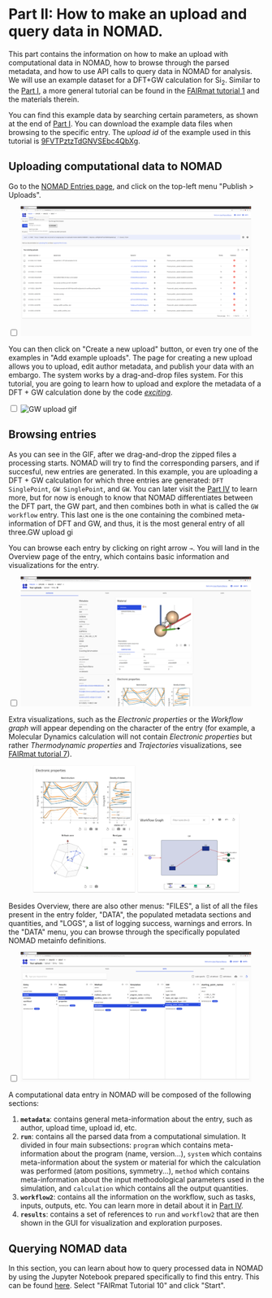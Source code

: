 # Part II: How to make an upload and query data in NOMAD.

This part contains the information on how to make an upload with computational data in NOMAD, how to browse through the parsed metadata, and how to use API calls to query data in NOMAD for analysis. We will use an example dataset for a DFT+GW calculation for Si<sub>2</sub>. Similar to the [Part I](part1.md), a more general tutorial can be found in the [FAIRmat tutorial 1](https://www.fairmat-nfdi.eu/events/fairmat-tutorial-1/tutorial-1-home) and the materials therein.

You can find this example data by searching certain parameters, as shown at the end of [Part I](part1.md). You can download the example data files when browsing to the specific entry. The _upload id_ of the example used in this tutorial is [9FVTPztzTdGNVSEbc4QbXg](https://nomad-lab.eu/prod/v1/staging/gui/search/entries/entry/id/ZmJ0UaVCIedx0EdqCMpPnSuXjorZ/files/).

## Uploading computational data to NOMAD

Go to the [NOMAD Entries page](https://nomad-lab.eu/prod/v1/staging/gui/search/entries), and click on the top-left menu "Publish > Uploads". 

<div class="click-zoom">
    <label>
        <input type="checkbox">
        <img src="../assets/part2_upload/upload1.png" alt="Uploads page 1" width="90%" title="Uploads page.">
    </label>
</div>

You can then click on "Create a new upload" button, or even try one of the examples in "Add example uploads". The page for creating a new upload allows you to upload, edit author metadata, and publish your data with an embargo. The system works by a drag-and-drop files system. For this tutorial, you are going to learn how to upload and explore the metadata of a DFT + GW calculation done by the code [_exciting_](https://exciting-code.org/). 

<div class="click-zoom">
    <label>
        <input type="checkbox">
        <img src="../assets/part2_upload/gwupload.gif" alt="GW upload gif" width="90%" title="Creating a new upload with DFT+GW data.">
    </label>
</div>


## Browsing entries

As you can see in the GIF, after we drag-and-drop the zipped files a processing starts. NOMAD will try to find the corresponding parsers, and if succesful, new entries are generated. In this example, you are uploading a DFT + GW calculation for which three entries are generated: `DFT SinglePoint`, `GW SinglePoint`, and `GW`. You can later visit the [Part IV](part4.md) to learn more, but for now is enough to know that NOMAD differentiates between the DFT part, the GW part, and then combines both in what is called the `GW workflow` entry. This last one is the one containing the combined meta-information of DFT and GW, and thus, it is the most general entry of all three.GW upload gi

You can browse each entry by clicking on right arrow `→`. You will land in the Overview page of the entry, which contains basic information and visualizations for the entry.

<div class="click-zoom">
    <label>
        <input type="checkbox">
        <img src="../assets/part2_upload/overview.png" alt="Entry overview" width="90%" title="DFT+GW entry overview page.">
    </label>
</div>

Extra visualizations, such as the _Electronic properties_ or the _Workflow graph_ will appear depending on the character of the entry (for example, a Molecular Dynamics calculation will not contain _Electronic properties_ but rather _Thermodynamic properties_ and _Trajectories_ visualizations, see [FAIRmat tutorial 7](https://www.fairmat-nfdi.eu/events/fairmat-tutorial-7/tutorial-7-home)).

<p align="center">
    <img src="../assets/part2_upload/electronicproperties.png" alt="Electronic properties" width="40%" title="Electronic properties card.">
    <img src="../assets/part2_upload/workflowgraph.png" alt="Workflow graph" width="40%" title="Workflow graph card.">
</p>

Besides Overview, there are also other menus: "FILES", a list of all the files present in the entry folder, "DATA", the populated metadata sections and quantities, and "LOGS", a list of logging success, warnings and errors. In the "DATA" menu, you can browse through the specifically populated NOMAD metainfo definitions.

<div class="click-zoom">
    <label>
        <input type="checkbox">
        <img src="../assets/part2_upload/datatab.png" alt="Metadata entry menu" width="90%" title="DFT+GW entry data page.">
    </label>
</div>

A computational data entry in NOMAD will be composed of the following sections:

1. **`metadata`**: contains general meta-information about the entry, such as author, upload time, upload id, etc.
2. **`run`**: contains all the parsed data from a computational simulation. It divided in four main subsections: `program` which contains meta-information about the program (name, version...), `system` which contains meta-information about the system or material for which the calculation was performed (atom positions, symmetry...), `method` which contains meta-information about the input methodological parameters used in the simulation, and `calculation` which contains all the output quantities.
3. **`workflow2`**: contains all the information on the workflow, such as tasks, inputs, outputs, etc. You can learn more in detail about it in [Part IV](part4.md).
4. **`results`**: contains a set of references to `run` and `workflow2` that are then shown in the GUI for visualization and exploration purposes.

## Querying NOMAD data

In this section, you can learn about how to query processed data in NOMAD by using the Jupyter Notebook prepared specifically to find this entry. This can be found [here](hhttps://cloud.nomad-lab.eu/ai-toolkit/workshop). Select "FAIRmat Tutorial 10" and click "Start".

